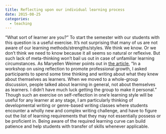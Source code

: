 ```yaml
---
title: Reflecting upon our individual learning process
date: 2015-08-25 
categories:
  - teaching
---
```

“What sort of learner are you?” To start the semester with our students with this question is a useful exercise. It’s not surprising that many of us are not aware of our learning methods/strengths/styles. We think we know. Or we don’t think we need to know because it all seems so natural or reflexive. But such lack of meta-thinking won’t bail us out in case of unfamiliar learning circumstances. As Maryellen Weimer points out in [the article](http://www.facultyfocus.com/articles/teaching-professor-blog/how-do-you-learn/), “In a workshop on using reflection to promote professional growth, I asked participants to spend some time thinking and writing about what they knew about themselves as learners. When we moved to a whole-group discussion, people talked about learning in general, not about themselves as learners. I didn’t have much luck getting the group to make it personal.” Though such an exercise on self-reflection in one’e learning style will be useful for any learner at any stage, I am particularly thinking of developmental writing or genre-based writing classes where students encounter a wholly new and complex writing challenge, and have to figure out the list of learning requirements that they may not essentially possess or be proficient in. Being aware of the required learning curve can build patience and help students with transfer of skills whenever applicable.
